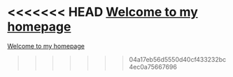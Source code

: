 <<<<<<< HEAD
[Welcome to my homepage](https://yetul.github.io)
=======
[Welcome to my homepage](yetul.github.io)
>>>>>>> 04a17eb56d5550d40cf433232bc4ec0a75667696
